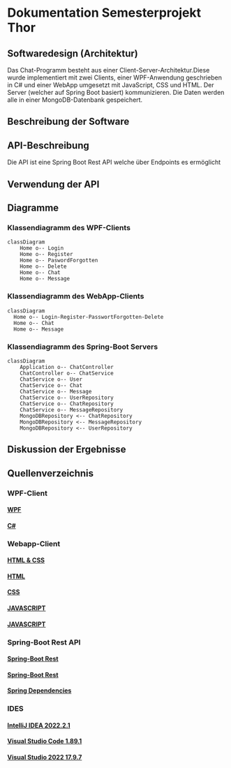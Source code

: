 # Dokumentation Semesterprojekt Thor

## Softwaredesign (Architektur) 
Das Chat-Programm besteht aus einer Client-Server-Architektur.Diese wurde implementiert mit zwei Clients, einer WPF-Anwendung geschrieben in C# und einer WebApp umgesetzt mit JavaScript, CSS und HTML. Der Server (welcher auf Spring Boot basiert) kommunizieren. Die Daten werden alle in einer MongoDB-Datenbank gespeichert.

## Beschreibung der Software 

## API-Beschreibung 
Die API ist eine Spring Boot Rest API welche über Endpoints es ermöglicht 
## Verwendung der API 

## Diagramme

### Klassendiagramm des WPF-Clients
```mermaid
classDiagram
    Home o-- Login
    Home o-- Register
    Home o-- PaswordForgotten
    Home o-- Delete
    Home o-- Chat
    Home o-- Message
```

### Klassendiagramm des WebApp-Clients
```mermaid
classDiagram
  Home o-- Login-Register-PasswortForgotten-Delete
  Home o-- Chat
  Home o-- Message
```

### Klassendiagramm des Spring-Boot Servers
```mermaid
classDiagram
    Application o-- ChatController
    ChatController o-- ChatService
    ChatService o-- User
    ChatService o-- Chat
    ChatService o-- Message
    ChatService o-- UserRepository
    ChatService o-- ChatRepository
    ChatService o-- MessageRepository
    MongoDBRepository <-- ChatRepository
    MongoDBRepository <-- MessageRepository
    MongoDBRepository <-- UserRepository
```


## Diskussion der Ergebnisse




## Quellenverzeichnis

### WPF-Client

#### [WPF](https://learn.microsoft.com/en-us/visualstudio/get-started/csharp/tutorial-wpf?view=vs-2022)
#### [C#](https://www.w3schools.com/cs/index.php)

### Webapp-Client

#### [HTML & CSS](https://www.youtube.com/watch?v=hlwlM4a5rxg&list=PL4G5QRcvyrs9OoyIGfdLnQq1ACd-NkDKU)
#### [HTML](https://www.w3schools.com/html/)
#### [CSS](https://www.w3schools.com/css/default.asp)
#### [JAVASCRIPT](https://www.w3schools.com/js/default.asp)
#### [JAVASCRIPT](https://www.geeksforgeeks.org/how-to-make-simple-put-request-using-fetch-api-by-making-custom-http-library/)

### Spring-Boot Rest API

#### [Spring-Boot Rest](https://www.youtube.com/watch?v=e-TIQnK2Qg4&list=PL4G5QRcvyrs9OoyIGfdLnQq1ACd-NkDKU&index=2)
#### [Spring-Boot Rest](https://spring.io/guides/tutorials/rest)
#### [Spring Dependencies](https://start.spring.io/)

### IDES

#### [IntelliJ IDEA 2022.2.1](https://www.jetbrains.com/idea/download/other.html)
#### [Visual Studio Code 1.89.1](https://code.visualstudio.com/download)
#### [Visual Studio 2022 17.9.7](https://visualstudio.microsoft.com/de/thank-you-downloading-visual-studio/?sku=Community&channel=Release&version=VS2022&source=VSLandingPage&cid=2030&passive=false)
